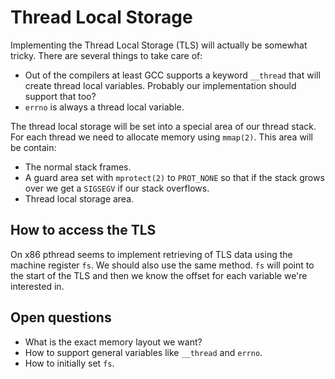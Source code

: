 # Thread Local Storage

Implementing the Thread Local Storage (TLS) will actually be somewhat tricky.
There are several things to take care of:

  * Out of the compilers at least GCC supports a keyword `__thread` that will
    create thread local variables. Probably our implementation should support
    that too?
  * `errno` is always a thread local variable.

The thread local storage will be set into a special area of our thread stack.
For each thread we need to allocate memory using `mmap(2)`. This area will be
contain:

  * The normal stack frames.
  * A guard area set with `mprotect(2)` to `PROT_NONE` so that if the stack
    grows over we get a `SIGSEGV` if our stack overflows.
  * Thread local storage area.

## How to access the TLS

On x86 pthread seems to implement retrieving of TLS data using the machine
register `fs`. We should also use the same method. `fs` will point to the start
of the TLS and then we know the offset for each variable we're interested in.

## Open questions

  * What is the exact memory layout we want?
  * How to support general variables like `__thread` and `errno`.
  * How to initially set `fs`.

